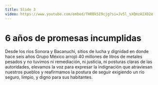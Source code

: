 ```yaml
---
title: Slide 3
video: https://www.youtube.com/embed/THR0k5I9cjg?si=JvSl_sXQmzAIXO2e
---
```


# 6 años de promesas incumplidas

Desde los ríos Sonora y Bacanuchi, sitios de lucha y dignidad en donde hace seis años Grupo México arrojó 40 millones de litros de metales pesados y no tuvimos ni remediación, ni justicia, ni posturas claras de las autoridades, elevamos la voz para expresar la indignación que atraviesan nuestros pueblos y reafirmamos la postura de seguir exigiendo un río seguro, limpio, y digno para sus habitantes.